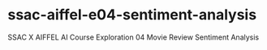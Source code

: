 # ssac-aiffel-e04-sentiment-analysis
SSAC X AIFFEL AI Course Exploration 04 Movie Review Sentiment Analysis
